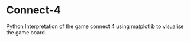 # Connect-4
Python Interpretation of the game connect 4 using matplotlib to visualise the game board.
